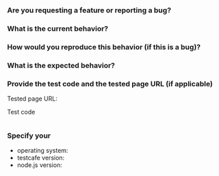### Are you requesting a feature or reporting a bug?



### What is the current behavior?



### How would you reproduce this behavior (if this is a bug)?



### What is the expected behavior?



### Provide the test code and the tested page URL (if applicable)

Tested page URL:

Test code

```js

```

### Specify your

* operating system:
* testcafe version:
* node.js version: